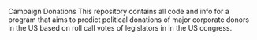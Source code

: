 Campaign Donations
This repository contains all code and info for a program that aims to predict political
donations of major corporate donors in the US based on roll call votes of legislators in
in the US congress.


